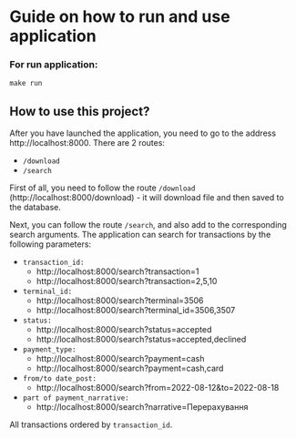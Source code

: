 #  Guide on how to run and use application



### For run application:
```
make run
```

## How to use this project?
After you have launched the application, 
you need to go to the address 
http://localhost:8000. There are 2 routes:

* `/download`
* `/search`

First of all, you need to follow the route `/download` (http://localhost:8000/download) - it will download
file and then saved to the database.

Next, you can follow the route `/search`, and also add to the corresponding search arguments.
The application can search for transactions by the following parameters:
* `transaction_id:`
  * http://localhost:8000/search?transaction=1
  * http://localhost:8000/search?transaction=2,5,10
* `terminal_id:`
    * http://localhost:8000/search?terminal=3506
    * http://localhost:8000/search?terminal_id=3506,3507
* `status:`
    * http://localhost:8000/search?status=accepted
    * http://localhost:8000/search?status=accepted,declined
* `payment_type:`
    * http://localhost:8000/search?payment=cash
    * http://localhost:8000/search?payment=cash,card
* `from/to date_post:`
  * http://localhost:8000/search?from=2022-08-12&to=2022-08-18
* `part of payment_narrative:`
    * http://localhost:8000/search?narrative=Перерахування


All transactions ordered by `transaction_id`.